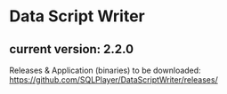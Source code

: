 # Data Script Writer
## current version: 2.2.0

Releases & Application (binaries) to be downloaded:  
https://github.com/SQLPlayer/DataScriptWriter/releases/
